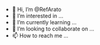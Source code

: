 - 👋 Hi, I’m @RefArato
- 👀 I’m interested in ...
- 🌱 I’m currently learning ...
- 💞️ I’m looking to collaborate on ...
- 📫 How to reach me ...

<!---
RefArato/RefArato is a ✨ special ✨ repository because its `README.md` (this file) appears on your GitHub profile.
You can click the Preview link to take a look at your changes.
--->
